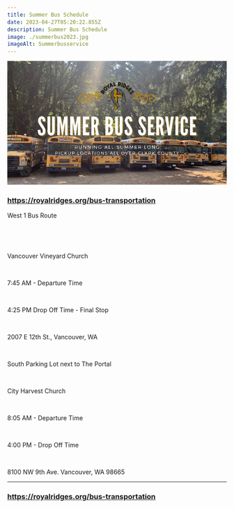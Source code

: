 ```yaml
---
title: Summer Bus Schedule
date: 2023-04-27T05:20:22.855Z
description: Summer Bus Schedule
image: ./summerbus2023.jpg
imageAlt: Summerbusservice
---
```

![Bus Service](summerbus2023.jpg "Bus Service")

### <https://royalridges.org/bus-transportation>

<div className="Text-center">

<p className="my-2">West 1 Bus Route</p> 

 <p>Vancouver Vineyard Church</p>

 <p>7:45 AM - Departure Time</p>

 <p>4:25 PM Drop Off Time - Final Stop</p>

 <p>2007 E 12th St., Vancouver, WA</p>

 <p>South Parking Lot next to The Portal</p>

 <p>City Harvest Church</p>

 <p>8:05 AM - Departure Time</p>

 <p>4:00 PM - Drop Off Time</p>

 <p>8100 NW 9th Ave. Vancouver, WA 98665</p>

</div>

<hr />

### <https://royalridges.org/bus-transportation>